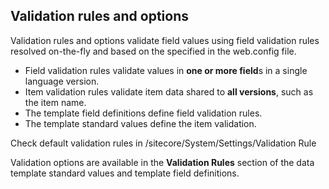 ## Validation rules and options

Validation rules and options validate field values using field validation rules resolved on-the-fly and based on the specified in the web.config file.

- Field validation rules validate values in **one or more field**s in a single language version.
- Item validation rules validate item data shared to **all versions**, such as the item name.
- The template field definitions define field validation rules.
- The template standard values define the item validation.

Check default validation rules in /sitecore/System/Settings/Validation Rule

Validation options are available in the **Validation Rules** section of the data template standard values and template field definitions.
